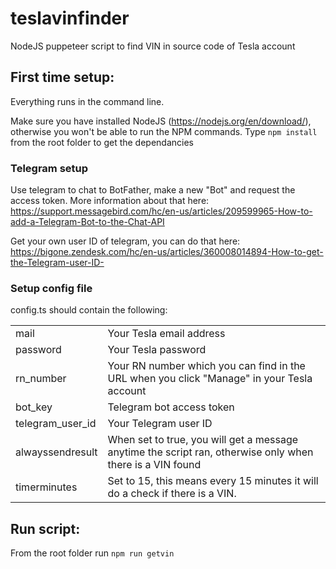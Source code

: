 # teslavinfinder

NodeJS puppeteer script to find VIN in source code of Tesla account

## First time setup:
Everything runs in the command line.

Make sure you have installed NodeJS (https://nodejs.org/en/download/), otherwise you won't be able to run the NPM commands.
Type `npm install` from the root folder to get the dependancies

### Telegram setup

Use telegram to chat to BotFather, make a new "Bot" and request the access token. More information about that here: 
https://support.messagebird.com/hc/en-us/articles/209599965-How-to-add-a-Telegram-Bot-to-the-Chat-API

Get your own user ID of telegram, you can do that here:
https://bigone.zendesk.com/hc/en-us/articles/360008014894-How-to-get-the-Telegram-user-ID-

### Setup config file

config.ts should contain the following:

| | |
|--|--|
| mail  | Your Tesla email address |
| password | Your Tesla password |
| rn_number | Your RN number which you can find in the URL when you click "Manage" in your Tesla account|
| bot_key | Telegram bot access token |
|telegram_user_id | Your Telegram user ID |
|alwayssendresult |When set to true, you will get a message anytime the script ran, otherwise only when there is a VIN found|
|timerminutes| Set to 15, this means every 15 minutes it will do a check if there is a VIN.|
 



## Run script:

From the root folder run      `npm run getvin`
